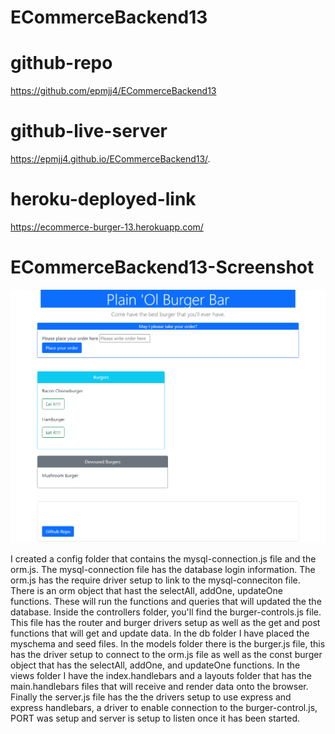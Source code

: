 # ECommerceBackend13

# github-repo

https://github.com/epmjj4/ECommerceBackend13

# github-live-server

https://epmjj4.github.io/ECommerceBackend13/.

# heroku-deployed-link

https://ecommerce-burger-13.herokuapp.com/

# ECommerceBackend13-Screenshot

![Buger](https://raw.githubusercontent.com/epmjj4/ECommerceBackend13/main/public/assets/img/burger-screenshot.png "Burger-Screenshot")

I created a config folder that contains the mysql-connection.js file and the orm.js. The mysql-connection file has the database login information. The orm.js has the require driver setup to link to the mysql-conneciton file. There is an orm object that hast the selectAll, addOne, updateOne functions. These will run the functions and queries that will updated the the database. Inside the controllers folder, you'll find the burger-controls.js file. This file has the router and burger drivers setup as well as the get and post functions that will get and update data. In the db folder I have placed the myschema and seed files. In the models folder there is the burger.js file, this has the driver setup to connect to the orm.js file as well as the const burger object that has the selectAll, addOne, and updateOne functions. In the views folder I have the index.handlebars and a layouts folder that has the main.handlebars files that will receive and render data onto the browser. Finally the server.js file has the the drivers setup to use express and express handlebars, a driver to enable connection to the burger-control.js, PORT was setup and server is setup to listen once it has been started. 